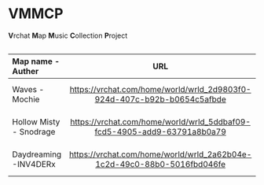 # VMMCP  
**V**rchat **M**ap **M**usic **C**ollection **P**roject
## 

| Map name - Auther     | URL                            | BGM                  |  URL(Bilibili)           |
| :---                                |  :----:                        |  :----:              |  :---                    |
| Waves - Mochie | https://vrchat.com/home/world/wrld_2d9803f0-924d-407c-b92b-b0654c5afbde | Waves - Luna Shadows| https://www.bilibili.com/video/BV1t4411C77t/ |
| Hollow Misty - Snodrage | https://vrchat.com/home/world/wrld_5ddbaf09-fcd5-4905-add9-63791a8b0a79 |Your Voice in the Waves – BigRicePiano | https://www.bilibili.com/video/BV15D4y1Y7BA/ |
| Daydreaming -INV4DERx | https://vrchat.com/home/world/wrld_2a62b04e-1c2d-49c0-88b0-5016fbd046fe |Immanuel - Tony Anderson| https://www.bilibili.com/video/BV1kx4y1G7dm/ |

